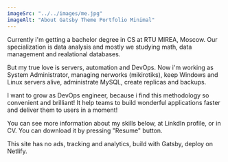 ```yaml
---
imageSrc: "../../images/me.jpg"
imageAlt: "About Gatsby Theme Portfolio Minimal"
---
```


Currently i'm getting a bachelor degree in CS at RTU MIREA, Moscow. Our specialization is data analysis and mostly we studying math, data management and realational databases.

But my true love is servers, automation and DevOps. Now i'm working as System Administrator, managing nerworks (mikirotiks), keep Windows and Linux servers alive, administrate MySQL, create replicas and backups.

I want to grow as DevOps engineer, because i find this methodology so convenient and brilliant! It help teams to build wonderful applications faster and deliver them to users in a moment!

You can see more information about my skills below, at LinkdIn profile, or in CV. You can download it by pressing "Resume" button.

This site has no ads, tracking and analytics, build with Gatsby, deploy on Netlify.
